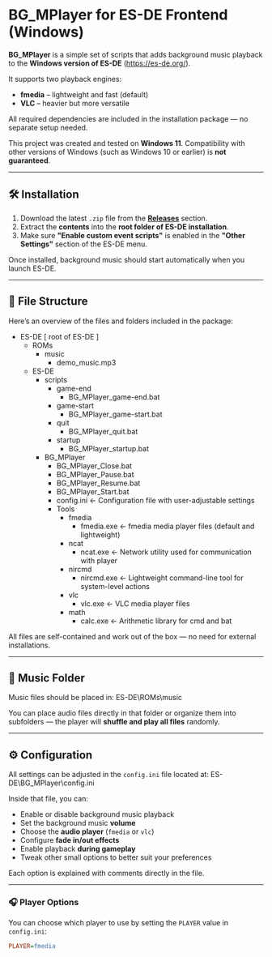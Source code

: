 # BG_MPlayer for ES-DE Frontend (Windows)

**BG_MPlayer** is a simple set of scripts that adds background music playback to the **Windows version of ES-DE** (https://es-de.org/).

It supports two playback engines:  
- **fmedia** – lightweight and fast (default)  
- **VLC** – heavier but more versatile

All required dependencies are included in the installation package — no separate setup needed.

This project was created and tested on **Windows 11**. Compatibility with other versions of Windows (such as Windows 10 or earlier) is **not guaranteed**.

---

## 🛠️ Installation

1. Download the latest `.zip` file from the **[Releases](../../releases)** section.
2. Extract the **contents** into the **root folder of ES-DE installation**.
3. Make sure **"Enable custom event scripts"** is enabled in the **"Other Settings"** section of the ES-DE menu.

Once installed, background music should start automatically when you launch ES-DE.

---

## 📂 File Structure

Here’s an overview of the files and folders included in the package:

- ES-DE [ root of ES-DE ]
  - ROMs
    - music
      - demo_music.mp3
  - ES-DE
    - scripts
      - game-end
        - BG_MPlayer_game-end.bat
      - game-start
        - BG_MPlayer_game-start.bat
      - quit
        - BG_MPlayer_quit.bat
      - startup
        - BG_MPlayer_startup.bat
    - BG_MPlayer
      - BG_MPlayer_Close.bat
      - BG_MPlayer_Pause.bat
      - BG_MPlayer_Resume.bat
      - BG_MPlayer_Start.bat
      - config.ini              ← Configuration file with user-adjustable settings
      - Tools
        - fmedia
          - fmedia.exe     ← fmedia media player files (default and lightweight)
        - ncat
          - ncat.exe       ← Network utility used for communication with player
        - nircmd
          - nircmd.exe     ← Lightweight command-line tool for system-level actions
        - vlc
          - vlc.exe        ← VLC media player files
        - math
          - calc.exe       ← Arithmetic library for cmd and bat

All files are self-contained and work out of the box — no need for external installations.

---

## 🎵 Music Folder

Music files should be placed in: ES-DE\ROMs\music

You can place audio files directly in that folder or organize them into subfolders — the player will **shuffle and play all files** randomly.

---

## ⚙️ Configuration

All settings can be adjusted in the `config.ini` file located at: ES-DE\BG_MPlayer\config.ini

Inside that file, you can:

- Enable or disable background music playback
- Set the background music **volume**
- Choose the **audio player** (`fmedia` or `vlc`)
- Configure **fade in/out effects**
- Enable playback **during gameplay**
- Tweak other small options to better suit your preferences

Each option is explained with comments directly in the file.

---

### 🎧 Player Options

You can choose which player to use by setting the `PLAYER` value in `config.ini`:

```ini
PLAYER=fmedia
